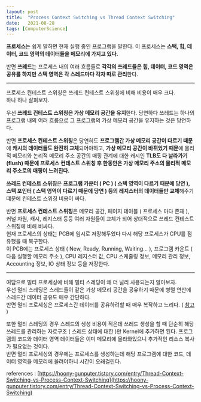 ```yaml
---
layout: post
title:  "Process Context Switching vs Thread Context Switching"
date:   2021-08-28
tags: [ComputerScience]
---
```


**프로세스**는 쉽게 말하면 현재 실행 중인 프로그램을 말한다. 이 프로세스는 **스택, 힙, 데이터, 코드 영역의 데이터들을 메모리에 가지고 있다.**               

반면 **쓰레드**는 프로세스 내의 여러 흐름들로 **각각의 쓰레드들은 힙, 데이터, 코드 영역은 공유를 하지만 스택 영역은 각 스레드마다 각자 따로 관리**한다.         
            
----------------                
               
프로세스 컨테스트 스위칭은 쓰레드 컨테스트 스위칭에 비해 비용이 매우 크다.       
하나 하나 살펴보자.       

우선 **쓰레드 컨테스트 스위칭은 가상 메모리 공간을 유지**한다. 당연하다 쓰레드는 하나의 프로그램 내의 여러 흐름으로 그 프로그램의 가상 메모리 공간을 유지하는 것은 당연하다.      

반면 **프로세스 컨테스트 스위칭**은 당연히도 **프로그램간 가상 메모리 공간이 다르기 때문**에 **캐시의 데이터들도 완전히 교체**되어야하고, **가상 메모리 공간이 바뀌었기 때문**에 물리적 메모리와 논리적 메모리 주소 공간의 매핑 관계에 대한 캐시인 **TLB도 다 날라가기(flush) 때문에 프로세스 컨테스트 스위칭 후 한동안은 가상 메모리 주소의 물리적 메모리 주소로의 매핑이 느려진다.**      

**쓰레드 컨테스트 스위칭**은 **프로그램 카운터 ( PC ) ( 스택 영역이 다르기 때문에 당연 ), 스택 포인터 ( 스택 영역이 다르기 때문에 당연 ) 등의 레지스터의 데이터들만 교체**해주기 떄문에 컨테스트 스위칭 비용이 싸다.        

반면 **프로세스 컨테스트 스위칭**은 메모리 공간, 페이지 테이블 ( 프로세스 마다 존재 ), 커널 자원, 캐시, 레지스터 등등 여러 자원들이 교체가 되어 상대적으로 쓰레드 컨테스트 스위칭에 비해 비싸다.          
현재 프로세스의 상태는 PCB에 임시로 저장해두었다 다시 해당 프로세스가 CPU를 점유했을 때 복구한다.       
이 PCB에는 프로세스 상태 ( New, Ready, Running, Waiting... ), 프로그램 카운트 ( 다음 실행할 메모리 주소 ), CPU 레지스터 값, CPU 스케줄링 정보, 메모리 관리 정보, Accounting 정보, IO 상태 정보 등을 저장한다.             


--------------------

여담으로 멀티 프로세싱에 비해 멀티 스레딩이 왜 더 널리 사용되는지 알아보자.        
우선 멀티 스레딩은 스레드들이 같은 가상 메모리 공간을 공유하기 때문에 병렬 연산에 스레드간 데이터 공유도 매우 간단하다.       
반면 멀티 프로세싱은 프로세스간 데이터를 공유하려할 때 매우 복작하고 느리다. ( [참고](https://talkingaboutme.tistory.com/entry/Process-Inter-Process-Communication-IPC) )         

또한 멀티 스레딩의 경우 스레드의 생성 비용이 적은데 쓰레드 생성을 할 때 단순히 해당 쓰레드를 관리하는 자료구조 ( 스레드 상태에 대한 )만 Kernel에 추가하면 된다. 프로그램의 코드와 데이터 영역 데이터들은 이미 메모리에 올라와있으니 추가적인 리소스 복사가 필요없는 것이다.       
반면 멀티 프로세싱의 경우에는 프로세스를 생성하는데 해당 프로그램에 대한 코드, 데이터 영역을 메모리에 올려야하니 시간이 오래걸린다.           



references : [https://hoony-gunputer.tistory.com/entry/Thread-Context-Switching-vs-Process-Context-Switching](https://hoony-gunputer.tistory.com/entry/Thread-Context-Switching-vs-Process-Context-Switching)     